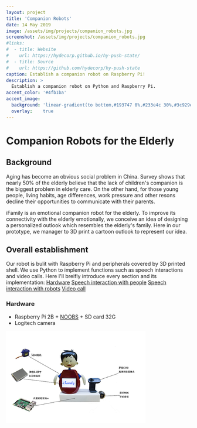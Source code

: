 ```yaml
---
layout: project
title: 'Companion Robots'
date: 14 May 2019
image: /assets/img/projects/companion_robots.jpg
screenshot: /assets/img/projects/companion_robots.jpg
#links:
#  - title: Website
#    url: https://hydecorp.github.io/hy-push-state/
#  - title: Source
#    url: https://github.com/hydecorp/hy-push-state
caption: Establish a companion robot on Raspberry Pi!
description: >
  Establish a companion robot on Python and Raspberry Pi.
accent_color: '#4fb1ba'
accent_image:
  background: 'linear-gradient(to bottom,#193747 0%,#233e4c 30%,#3c929e 50%,#d5d5d4 70%,#cdccc8 100%)'
  overlay:    true
---
```


# Companion Robots for the Elderly

## Background
Aging has become an obvious social problem in China. Survey shows that nearly 50% of the elderly believe that the lack of children's companion is the biggest problem in elderly care. On the other hand, for those young people, living habits, age differences, work pressure and other resons decline their opportunities to communicate with their parents.

iFamily is an emotional companion robot for the elderly. To improve its connectivity with the elderly emotionally, we conceive an idea of designing a personalized outlook which resembles the elderly's family. Here in our prototype, we manager to 3D print a cartoon outlook to represent our idea.

## Overall establishment
Our robot is bulit with Raspberry Pi and peripherals covered by 3D printed shell. We use Python to implement functions such as speech interactions and video calls. Here I'll breifly introduce every section and its implementation:
<a href="#Hardware">Hardware</a>
<a href="#Speech interaction with people">Speech interaction with people</a>
<a href="#Speech interaction with robots">Speech interaction with robots</a>
<a href="#Video call">Video call</a>

### Hardware
* Raspberry Pi 2B + <a href="https://www.raspberrypi.org/downloads/">NOOBS</a> + SD card 32G
* Logitech camera

![hardware](/assets/img/projects/components.png)

